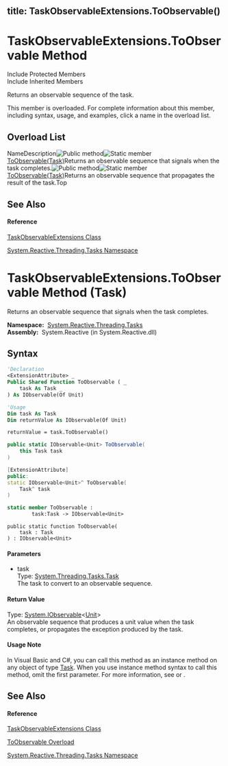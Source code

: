 title: TaskObservableExtensions.ToObservable()
---
# TaskObservableExtensions.ToObservable Method

Include Protected Members  
Include Inherited Members

Returns an observable sequence of the task.

This member is overloaded. For complete information about this member, including syntax, usage, and examples, click a name in the overload list.

## Overload List

NameDescription![Public method](https://reactiveui.net/assets/img/Hh303103.pubmethod(en-us,VS.103).gif "Public method")![Static member](https://reactiveui.net/assets/img/Hh244319.static(en-us,VS.103).gif "Static member")[ToObservable(Task)](https://msdn.microsoft.com/en-us/library/m:system.reactive.threading.tasks.taskobservableextensions.toobservable(system.threading.tasks.task)(v=VS.103))Returns an observable sequence that signals when the task completes.![Public method](https://reactiveui.net/assets/img/Hh303103.pubmethod(en-us,VS.103).gif "Public method")![Static member](https://reactiveui.net/assets/img/Hh244319.static(en-us,VS.103).gif "Static member")[ToObservable<TResult>(Task<TResult>)](https://msdn.microsoft.com/en-us/library/m:system.reactive.threading.tasks.taskobservableextensions.toobservable%60%601(system.threading.tasks.task%7b%60%600%7d)(v=VS.103))Returns an observable sequence that propagates the result of the task.Top

## See Also

#### Reference

[TaskObservableExtensions Class](TaskObservableExtensions/TaskObservableExtensions)

[System.Reactive.Threading.Tasks Namespace](System.Reactive.Threading.Tasks/System.Reactive.Threading.Tasks)

# TaskObservableExtensions.ToObservable Method (Task)

Returns an observable sequence that signals when the task completes.

**Namespace:**  [System.Reactive.Threading.Tasks](System.Reactive.Threading.Tasks/System.Reactive.Threading.Tasks)  
**Assembly:**  System.Reactive (in System.Reactive.dll)

## Syntax

```vb
'Declaration
<ExtensionAttribute> _
Public Shared Function ToObservable ( _
    task As Task _
) As IObservable(Of Unit)
```

```vb
'Usage
Dim task As Task
Dim returnValue As IObservable(Of Unit)

returnValue = task.ToObservable()
```

```csharp
public static IObservable<Unit> ToObservable(
    this Task task
)
```

```c++
[ExtensionAttribute]
public:
static IObservable<Unit>^ ToObservable(
    Task^ task
)
```

```fsharp
static member ToObservable : 
        task:Task -> IObservable<Unit> 
```

```jscript
public static function ToObservable(
    task : Task
) : IObservable<Unit>
```

#### Parameters

- task  
  Type: [System.Threading.Tasks.Task](https://msdn.microsoft.com/en-us/library/Dd235678)  
  The task to convert to an observable sequence.

#### Return Value

Type: [System.IObservable](https://msdn.microsoft.com/en-us/library/Dd990377)\<[Unit](Unit/Unit)\>  
An observable sequence that produces a unit value when the task completes, or propagates the exception produced by the task.

#### Usage Note

In Visual Basic and C\#, you can call this method as an instance method on any object of type [Task](https://msdn.microsoft.com/en-us/library/Dd235678). When you use instance method syntax to call this method, omit the first parameter. For more information, see [](https://msdn.microsoft.com/en-us/library/Bb384936) or [](https://msdn.microsoft.com/en-us/library/Bb383977).

## See Also

#### Reference

[TaskObservableExtensions Class](TaskObservableExtensions/TaskObservableExtensions)

[ToObservable Overload](ToObservable/TaskObservableExtensions.ToObservable)

[System.Reactive.Threading.Tasks Namespace](System.Reactive.Threading.Tasks/System.Reactive.Threading.Tasks)
